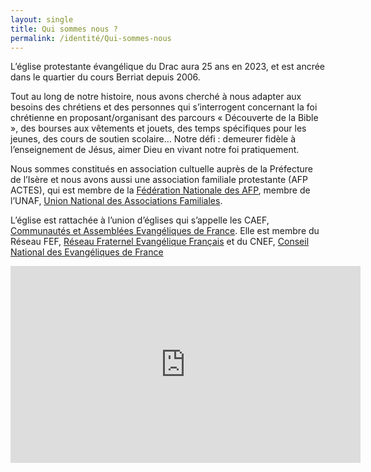 ```yaml
---
layout: single
title: Qui sommes nous ?
permalink: /identité/Qui-sommes-nous
---
```



L’église protestante évangélique du Drac aura 25 ans en 2023, et est ancrée dans le quartier du cours Berriat depuis 2006.

Tout au long de notre histoire, nous avons cherché à nous adapter aux besoins des chrétiens et des personnes qui s’interrogent concernant la foi chrétienne en proposant/organisant des parcours « Découverte de la Bible », des bourses aux vêtements et jouets, des temps spécifiques pour les jeunes, des cours de soutien scolaire...
Notre défi : demeurer  fidèle à l’enseignement de Jésus,  aimer Dieu en vivant notre foi pratiquement.

Nous sommes constitués en association cultuelle auprès de la Préfecture de l’Isère et nous avons aussi une association familiale protestante (AFP ACTES), qui est membre de la [Fédération Nationale des AFP](https://www.afp-federation.org/), membre de l’UNAF, [Union National des Associations Familiales](https://www.unaf.fr/).

L’église est rattachée à l’union d’églises qui s’appelle les CAEF, [Communautés et Assemblées Evangéliques de France](https://www.caef.net/). Elle est membre du Réseau FEF, [Réseau Fraternel Evangélique Français](http://www.reseaufef.com/) et du CNEF, [Conseil National des Evangéliques de France](https://www.lecnef.org)


<iframe width="560" height="315" src="https://www.youtube.com/embed/fu1rDdd7wlU" title="YouTube video player" frameborder="0" allow="accelerometer; autoplay; clipboard-write; encrypted-media; gyroscope; picture-in-picture" allowfullscreen></iframe>
